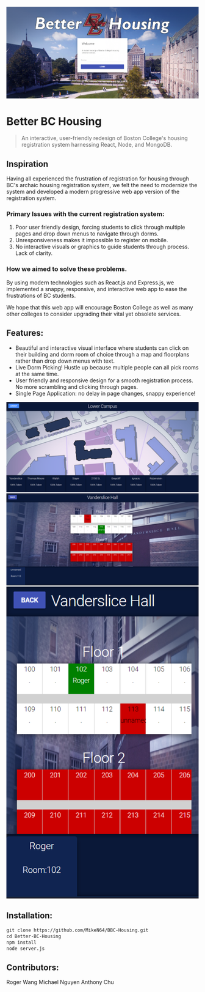 ![](demo_images/Title.png)

# Better BC Housing

> An interactive, user-friendly redesign of Boston College's housing registration system harnessing React, Node, and MongoDB.

## Inspiration
Having all experienced the frustration of registration for housing through BC's archaic housing registration system, we felt the need to modernize the system and developed a modern progressive web app version of the registration system.
### Primary Issues with the current registration system:
1. Poor user friendly design, forcing students to click through multiple pages and drop down menus to navigate through dorms.
2. Unresponsiveness makes it impossible to register on mobile.
3. No interactive visuals or graphics to guide students through process. Lack of clarity.

### How we aimed to solve these problems.
By using modern technologies such as React.js and Express.js, we implemented a snappy, responsive, and interactive web app to ease the frustrations of BC students.

We hope that this web app will encourage Boston College as well as many other colleges to consider upgrading their vital yet obsolete services.

## Features:
- Beautiful and interactive visual interface where students can click on their building and dorm room of choice through a map and floorplans rather than drop down menus with text.
- Live Dorm Picking! Hustle up because multiple people can all pick rooms at the same time.
- User friendly and responsive design for a smooth registration process. No more scrambling and clicking through pages.
- Single Page Application: no delay in page changes, snappy experience!

![](demo_images/HousingPage.png)
![](demo_images/FloorPlanPage.png)
![](demo_images/FloorPlanMobile.png)

## Installation:
    git clone https://github.com/MikeN64/BBC-Housing.git
    cd Better-BC-Housing
    npm install
    node server.js

## Contributors:
Roger Wang
Michael Nguyen
Anthony Chu


